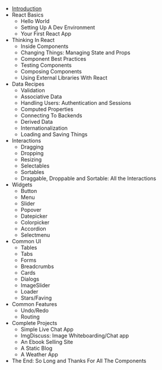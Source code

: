 * [Introduction](Intro.md)
* React Basics
  * Hello World
  * Setting Up A Dev Environment
  * Your First React App
* Thinking In React
  * Inside Components
  * Changing Things: Managing State and Props
  * Component Best Practices
  * Testing Components
  * Composing Components
  * Using External Libraries With React
* Data Recipes
  * Validation
  * Associative Data
  * Handling Users: Authentication and Sessions
  * Computed Properties
  * Connecting To Backends
  * Derived Data
  * Internationalization
  * Loading and Saving Things
* Interactions
  * Dragging
  * Dropping
  * Resizing
  * Selectables
  * Sortables
  * Draggable, Droppable and Sortable: All the Interactions
* Widgets
  * Button
  * Menu
  * Slider
  * Popover
  * Datepicker
  * Colorpicker
  * Accordion
  * Selectmenu
* Common UI
  * Tables
  * Tabs
  * Forms
  * Breadcrumbs
  * Cards
  * Dialogs
  * ImageSlider
  * Loader
  * Stars/Faving
* Common Features
  * Undo/Redo
  * Routing
* Complete Projects
  * Simple Live Chat App
  * ImgDiscuss: Image Whiteboarding/Chat app
  * An Ebook Selling Site
  * A Static Blog
  * A Weather App
* The End: So Long and Thanks For All The Components
